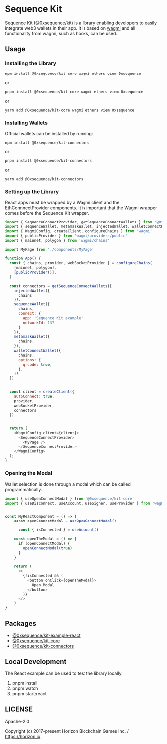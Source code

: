 Sequence Kit
============

Sequence Kit (@0xsequence/kit) is a library enabling developers to easily integrate web3 wallets in their app. It is based on [wagmi](https://wagmi.sh/) and all functionality from wagmi, such as hooks, can be used.

## Usage
### Installing the Library

`npm install @0xsequence/kit-core wagmi ethers viem 0xsequence`

or

`pnpm install @0xsequence/kit-core wagmi ethers viem 0xsequence`

or

`yarn add @0xsequence/kit-core wagmi ethers viem 0xsequence`

### Installing Wallets
Official wallets can be installed by running:

`npm install @0xsequence/kit-connectors`

or

`pnpm install @0xsequence/kit-connectors`

or

`yarn add @0xsequence/kit-connectors`

### Setting up the Library
React apps must be wrapped by a Wagmi client and the EthConnnectProvider components. It is important that the Wagmi wrapper comes before the Sequence Kit wrapper.

```js
import { SequenceConnectProvider, getSequenceConnectWallets } from '@0xsequence/kit-core'
import { sequenceWallet, metamaskWallet, injectedWallet, walletConnectWallet } from '@0xsequence/kit-connectors'
import { WagmiConfig, createClient, configureChains } from 'wagmi'
import { publicProvider } from 'wagmi/providers/public'
import { mainnet, polygon } from 'wagmi/chains'

import MyPage from './components/MyPage'

function App() {
  const { chains, provider, webSocketProvider } = configureChains(
    [mainnet, polygon],
    [publicProvider()],
  )

  const connectors = getSequenceConnectWallets([
    injectedWallet({
      chains
    }),
    sequenceWallet({
      chains,
      connect: {
        app: 'Sequence Kit example',
        networkId: 137
      }
    }),
    metamaskWallet({
      chains,
    }),
    walletConnectWallet({
      chains,
      options: {
        qrcode: true,
      },
    })
  ])

  
  const client = createClient({
    autoConnect: true,
    provider,
    webSocketProvider,
    connectors
  })


  return (
    <WagmiConfig client={client}>
      <SequenceConnectProvider>
        <MyPage />
      </SequenceConnectProvider>
    </WagmiConfig>
  );
}

```

### Opening the Modal
Wallet selection is done through a modal which can be called programmatically.

```js
import { useOpenConnectModal } from '@0xsequence/kit-core'
import { useDisconnect, useAccount, useSigner, useProvider } from 'wagmi'


const MyReactComponent = () => {
    const openConnectModal = useOpenConnectModal()

      const { isConnected } = useAccount()

    const openTheModal = () => {
      if (openConnectModal) {
        openConnectModal(true)
      }
    }

    return (
      <>
        {!isConnected && (
          <button onClick={openTheModal}>
            Open Modal
          </button>
        )}
      </>
    )
}
```



## Packages

- [@0xsequence/kit-example-react](./examples/react)
- [@0xsequence/kit-core](./packages/core)
- [@0xsequence/kit-connectors](./packages/wallets)


## Local Development
The React example can be used to test the library locally.

1. pnpm install
2. pnpm watch
3. pnpm start:react


## LICENSE

Apache-2.0

Copyright (c) 2017-present Horizon Blockchain Games Inc. / https://horizon.io
